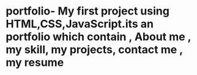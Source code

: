 # portfolio- My first project using HTML,CSS,JavaScript.its an portfolio which contain , About me , my skill, my projects, contact me , my resume 
